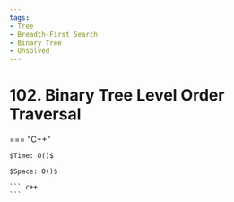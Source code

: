 ```yaml
---
tags:
- Tree
- Breadth-First Search
- Binary Tree
- Unsolved
---
```



# 102. Binary Tree Level Order Traversal

=== "C++"

    $Time: O()$

    $Space: O()$

    ``` c++
    ```